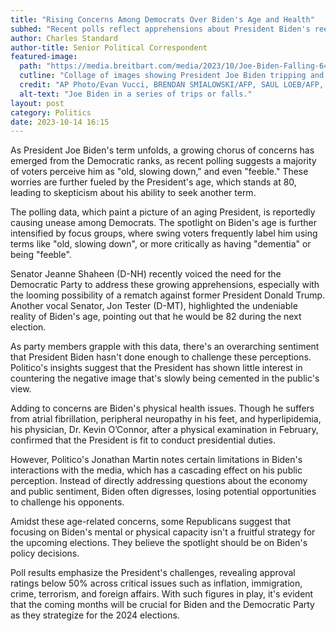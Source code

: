 ```yaml
---
title: "Rising Concerns Among Democrats Over Biden's Age and Health"
subhed: "Recent polls reflect apprehensions about President Biden's reelection due to age-related perceptions."
author: Charles Standard
author-title: Senior Political Correspondent
featured-image: 
  path: "https://media.breitbart.com/media/2023/10/Joe-Biden-Falling-640x480.jpg"
  cutline: "Collage of images showing President Joe Biden tripping and falling."
  credit: "AP Photo/Evan Vucci, BRENDAN SMIALOWSKI/AFP, SAUL LOEB/AFP, ERIC BARADAT/AFP via Getty Images"
  alt-text: "Joe Biden in a series of trips or falls."
layout: post
category: Politics
date: 2023-10-14 16:15
---
```


As President Joe Biden's term unfolds, a growing chorus of concerns has emerged from the Democratic ranks, as recent polling suggests a majority of voters perceive him as "old, slowing down," and even "feeble." These worries are further fueled by the President's age, which stands at 80, leading to skepticism about his ability to seek another term.

The polling data, which paint a picture of an aging President, is reportedly causing unease among Democrats. The spotlight on Biden's age is further intensified by focus groups, where swing voters frequently label him using terms like "old, slowing down", or more critically as having "dementia" or being "feeble".

Senator Jeanne Shaheen (D-NH) recently voiced the need for the Democratic Party to address these growing apprehensions, especially with the looming possibility of a rematch against former President Donald Trump. Another vocal Senator, Jon Tester (D-MT), highlighted the undeniable reality of Biden's age, pointing out that he would be 82 during the next election.

As party members grapple with this data, there's an overarching sentiment that President Biden hasn't done enough to challenge these perceptions. Politico's insights suggest that the President has shown little interest in countering the negative image that's slowly being cemented in the public's view.

Adding to concerns are Biden's physical health issues. Though he suffers from atrial fibrillation, peripheral neuropathy in his feet, and hyperlipidemia, his physician, Dr. Kevin O’Connor, after a physical examination in February, confirmed that the President is fit to conduct presidential duties.

However, Politico's Jonathan Martin notes certain limitations in Biden's interactions with the media, which has a cascading effect on his public perception. Instead of directly addressing questions about the economy and public sentiment, Biden often digresses, losing potential opportunities to challenge his opponents.

Amidst these age-related concerns, some Republicans suggest that focusing on Biden's mental or physical capacity isn't a fruitful strategy for the upcoming elections. They believe the spotlight should be on Biden's policy decisions.

Poll results emphasize the President's challenges, revealing approval ratings below 50% across critical issues such as inflation, immigration, crime, terrorism, and foreign affairs. With such figures in play, it's evident that the coming months will be crucial for Biden and the Democratic Party as they strategize for the 2024 elections.
